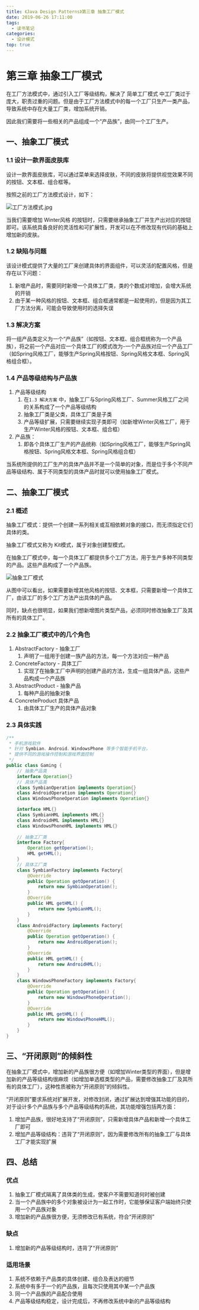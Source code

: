 ```yaml
---
title: 《Java Design Patterns》第三章 抽象工厂模式
date: 2019-06-26 17:11:00
tags: 
  - 读书笔记
categories:
  - 设计模式
top: true
---
```


# 第三章 抽象工厂模式

在工厂方法模式中，通过引入工厂等级结构，解决了 简单工厂模式 中工厂类过于庞大，职责过重的问题。但是由于工厂方法模式中的每一个工厂只生产一类产品，导致系统中存在大量工厂类，增加系统开销。

因此我们需要将一些相关的产品组成一个“产品族”，由同一个工厂生产。

## 一、抽象工厂模式

### 1.1 设计一款界面皮肤库

设计一款界面皮肤库，可以通过菜单来选择皮肤，不同的皮肤将提供视觉效果不同的按钮、文本框、组合框等。

按照之前的工厂方法模式设计，如下：

![工厂方法模式.jpg](https://i.loli.net/2019/07/04/5d1d5ce8d1f3176430.jpg)

当我们需要增加 Winter风格 的按钮时，只需要继承抽象工厂并生产出对应的按钮即可。该系统具备良好的灵活性和可扩展性，开发可以在不修改现有代码的基础上增加新的皮肤。

### 1.2 缺陷与问题

该设计模式提供了大量的工厂来创建具体的界面组件，可以灵活的配置风格，但是存在以下问题：

1. 新增产品时，需要同时新增一个具体工厂类，类的个数成对增加，会增大系统的开销
2. 由于某一种风格的按钮、文本框、组合框通常都是一起使用的，但是因为其工厂方法分离，可能会导致使用时的选择失误

### 1.3 解决方案

将一组产品类定义为一个“产品族”（如按钮、文本框、组合框统称为一个产品族），将之前一个产品对应一个具体工厂的模式改为-一个产品族对应一个产品工厂（如Spring风格工厂，能够生产Spring风格按钮、Spring风格文本框、Spring风格组合框）。

### 1.4 产品等级结构与产品族

1. 产品等级结构
   1. 在`1.3 解决方案` 中，抽象工厂与Spring风格工厂、Summer风格工厂之间的关系构成了一个产品等级结构
   2. 抽象工厂类是父类，具体工厂类是子类
   3. 产品等级扩展，只需要继续实现子类即可（如新增Winter风格工厂，用于生产Winter风格的按钮、文本框、组合框）
2. 产品族：
   1. 即各个具体工厂生产的产品统称（如Spring风格工厂，能够生产Spring风格按钮、Spring风格文本框、Spring风格组合框）

当系统所提供的工厂生产的具体产品并不是一个简单的对象，而是位于多个不同产品等级结构、属于不同类型的具体产品时就可以使用抽象工厂模式。

## 二、抽象工厂模式

### 2.1 概述

抽象工厂模式：提供一个创建一系列相关或互相依赖对象的接口，而无须指定它们具体的类。

抽象工厂模式又称为 Kit模式，属于对象创建型模式。

在抽象工厂模式中，每一个具体工厂都提供多个工厂方法，用于生产多种不同类型的产品。这些产品构成了一个产品族。

![抽象工厂模式](https://i.loli.net/2019/07/04/5d1d63c564e9523844.jpg)

从图中可以看出，如果需要新增其他风格的按钮、文本框，只需要新增一个具体工厂，由该工厂的多个工厂方法产出具体的产品。

同时，缺点也很明显，如果我们想新增图片类型产品，必须同时修改抽象工厂及其所有的具体工厂。

### 2.2 抽象工厂模式中的几个角色

1. AbstractFactory - 抽象工厂
   1. 声明了一组用于创建一族产品的方法，每一个方法对应一种产品
2. ConcreteFactory - 具体工厂
   1. 实现了在抽象工厂中声明的创建产品的方法，生成一组具体产品，这些产品构成一个产品族
3. AbstractProduct - 抽象产品
   1. 每种产品的抽象对象
4. ConcreteProduct 具体产品
   1. 由具体工厂生产的具体产品对象

### 2.3 具体实践

```java
/**
 * 手机游戏软件
 * 针对 Symbian、Android、WindowsPhone 等多个智能手机平台，
 * 提供不同的游戏操作控制和游戏界面控制
 */
public class Gaming {
    // 抽象产品类
    interface Operation{}
    // 具体产品类
    class SymbianOperation implements Operation{}
    class AndroidOperation implements Operation{}
    class WindowsPhoneOperation implements Operation{}

    interface HML{}
    class SymbianHML implements HML{}
    class AndroidHML implements HML{}
    class WindowsPhoneHML implements HML{}
    
    // 抽象工厂类
    interface Factory{
        Operation getOperation();
        HML getHML();
    }
    // 具体工厂类
    class SymbianFactory implements Factory{
        @Override
        public Operation getOperation() {
            return new SymbianOperation();
        }
        @Override
        public HML getHML() {
            return new SymbianHML();
        }
    }
    class AndroidFactory implements Factory{
        @Override
        public Operation getOperation() {
            return new AndroidOperation();
        }
        @Override
        public HML getHML() {
            return new AndroidHML();
        }
    }
    class WindowsPhoneFactory implements Factory{
        @Override
        public Operation getOperation() {
            return new WindowsPhoneOperation();
        }
        @Override
        public HML getHML() {
            return new WindowsPhoneHML();
        }
    }
}
```

## 三、“开闭原则”的倾斜性

在抽象工厂模式中，增加新的产品族很方便（如增加Winter类型的界面），但是增加新的产品等级结构很麻烦（如增加单选框类型的产品，需要修改抽象工厂及其所有的具体工厂），这种性质被称为“开闭原则”的倾斜性。

“开闭原则”要求系统对扩展开发，对修改封闭，通过扩展达到增强其功能的目的，对于设计多个产品族与多个产品等级结构的系统，其功能增强包括两方面：

1. 增加产品族，很好地支持了“开闭原则”，只需新增具体产品和新增一个具体工厂即可
2. 增加产品等级结构：违背了“开闭原则”，因为需要修改所有的抽象工厂与具体工厂才能实现扩展

## 四、总结

### 优点

1. 抽象工厂模式隔离了具体类的生成，使客户不需要知道何时被创建
2. 当一个产品族中的多个对象被设计为一起工作时，它能够保证客户端始终只使用一个产品族对象
3. 增加新的产品族很方便，无须修改已有系统，符合“开闭原则”

### 缺点

1. 增加新的产品等级结构时，违背了“开闭原则”

### 适用场景

1. 系统不依赖于产品类的具体创建、组合及表达的细节
2. 系统中有多于一个的产品族，且每次只使用其中某一个产品族
3. 同一个产品族的产品配合使用
4. 产品等级结构稳定，设计完成后，不再修改系统中新的产品等级结构